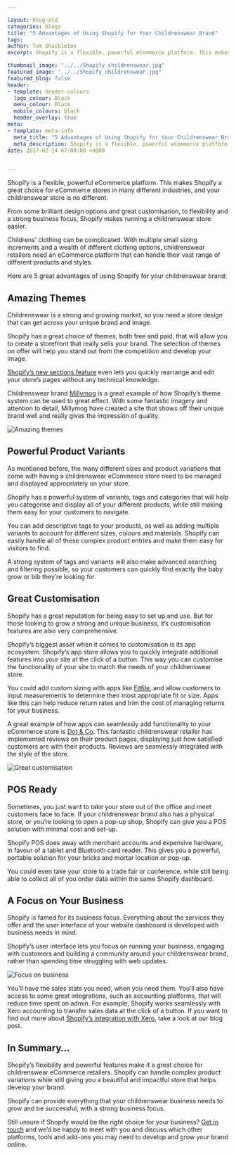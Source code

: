 ```yaml
--- 

layout: blog-old
categories: blogs
title: "5 Advantages of Using Shopify for Your Childrenswear Brand"
tags:
author: Tom Shackleton
excerpt: Shopify is a flexible, powerful eCommerce platform. This makes Shopify a great choice for eCommerce stores in many different industries, and your childrenswear store is no different.

thumbnail_image: "../../Shopify_childrenswear.jpg"
featured_image: "../../Shopify_childrenswear.jpg"
featured_blog: false
header:
- template: header-colours
  logo_colour: Black
  menu_colour: Black
  mobile_colours: black
  header_overlay: true
meta:
- template: meta-info
  meta_title: "5 Advantages of Using Shopify for Your Childrenswear Brand"
  meta_description: Shopify is a flexible, powerful eCommerce platform. This makes Shopify a great choice for eCommerce stores in many different industries, and your childrenswear store is no different.
date: 2017-02-14 07:00:00 +0000


--- 
```

Shopify is a flexible, powerful eCommerce platform. This makes Shopify a great choice for eCommerce stores in many different industries, and your childrenswear store is no different.

From some brilliant design options and great customisation, to flexibility and a strong business focus, Shopify makes running a childrenswear store easier.

Childrens’ clothing can be complicated. With multiple small sizing increments and a wealth of different clothing options, childrenswear retailers need an eCommerce platform that can handle their vast range of different products and styles.

Here are 5 great advantages of using Shopify for your childrenswear brand:

  

Amazing Themes
--------------

Childrenswear is a strong and growing market, so you need a store design that can get across your unique brand and image.

Shopify has a great choice of themes, both free and paid, that will allow you to create a storefront that really sells your brand. The selection of themes on offer will help you stand out from the competition and develop your image.

[Shopify’s new sections feature](https://www.shopify.com/partners/blog/introducing-sections-for-shopify-themes) even lets you quickly rearrange and edit your store’s pages without any technical knowledge.

Childrenswear brand [Millymog](https://www.millymog.com/) is a great example of how Shopify’s theme system can be used to great effect. With some fantastic imagery and attention to detail, Millymog have created a site that shows off their unique brand well and really gives the impression of quality.

![Amazing themes](../../Amazing_themes.png)  

  

Powerful Product Variants
-------------------------

As mentioned before, the many different sizes and product variations that come with having a childrenswear eCommerce store need to be managed and displayed appropriately on your store.

Shopify has a powerful system of variants, tags and categories that will help you categorise and display all of your different products, while still making them easy for your customers to navigate.

You can add descriptive tags to your products, as well as adding multiple variants to account for different sizes, colours and materials. Shopify can easily handle all of these complex product entries and make them easy for visitors to find.

A strong system of tags and variants will also make advanced searching and filtering possible, so your customers can quickly find exactly the baby grow or bib they’re looking for.

  

Great Customisation
-------------------

Shopify has a great reputation for being easy to set up and use. But for those looking to grow a strong and unique business, it’s customisation features are also very comprehensive.

Shopify’s biggest asset when it comes to customisation is its app ecosystem. Shopify’s app store allows you to quickly integrate additional features into your site at the click of a button. This way you can customise the functionality of your site to match the needs of your childrenswear store.

You could add custom sizing with apps like [Fitfile](https://apps.shopify.com/fitfyle), and allow customers to input measurements to determine their most appropriate fit or size. Apps like this can help reduce return rates and trim the cost of managing returns for your business.

A great example of how apps can seamlessly add functionality to your eCommerce store is [Dot & Co](https://www.dotandco.co.uk/). This fantastic childrenswear retailer has implemented reviews on their product pages, displaying just how satisfied customers are with their products. Reviews are seamlessly integrated with the style of the store.

![Great customisation](../../Great_customisation.png)  

  

POS Ready
---------

Sometimes, you just want to take your store out of the office and meet customers face to face. If your childrenswear brand also has a physical store, or you’re looking to open a pop-up shop, Shopify can give you a POS solution with minimal cost and set-up.

Shopify POS does away with merchant accounts and expensive hardware, in favour of a tablet and Bluetooth card reader. This gives you a powerful, portable solution for your bricks and mortar location or pop-up.

You could even take your store to a trade fair or conference, while still being able to collect all of you order data within the same Shopify dashboard.

  

A Focus on Your Business
------------------------

Shopify is famed for its business focus. Everything about the services they offer and the user interface of your website dashboard is developed with business needs in mind.

Shopify’s user interface lets you focus on running your business, engaging with customers and building a community around your childrenswear brand, rather than spending time struggling with web updates.

![Focus on business](../../Focus_on_business.png)  

You’ll have the sales stats you need, when you need them. You’ll also have access to some great integrations, such as accounting platforms, that will reduce time spent on admin. For example, Shopify works seamlessly with Xero accounting to transfer sales data at the click of a button. If you want to find out more about [Shopify’s integration with Xero](https://www.statementagency.com/blog/how-to-use-xero-shopify-to-streamline-your-ecommerce-accounting), take a look at our blog post.

  

In Summary…
-----------

Shopify’s flexibility and powerful features make it a great choice for childrenswear eCommerce retailers. Shopify can handle complex product variations while still giving you a beautiful and impactful store that helps develop your brand.

Shopify can provide everything that your childrenswear business needs to grow and be successful, with a strong business focus.

Still unsure if Shopify would be the right choice for your business? [Get in touch](https://www.statementagency.com/contact-us) and we’d be happy to meet with you and discuss which other platforms, tools and add-ons you may need to develop and grow your brand online.